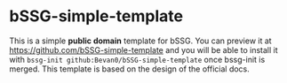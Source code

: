 # bSSG-simple-template
This is a simple **public domain** template for bSSG. You can preview it at https://github.com/bSSG-simple-template and you will be able to install it with `bssg-init github:Bevan0/bSSG-simple-template` once bssg-init is merged. This template is based on the design of the official docs.